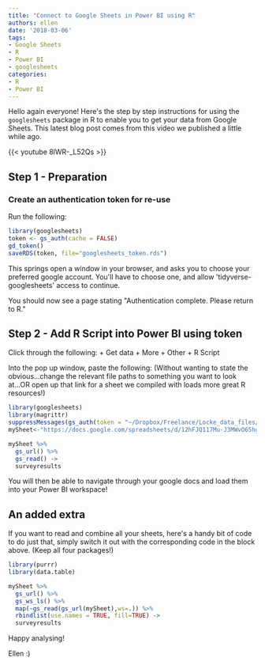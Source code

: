 ```yaml
---
title: "Connect to Google Sheets in Power BI using R"
authors: ellen
date: '2018-03-06'
tags:
- Google Sheets
- R
- Power BI
- googlesheets
categories:
- R
- Power BI
---
```


Hello again everyone! Here's the step by step instructions for using the `googlesheets` package in R to enable you to get your data from Google Sheets. This latest blog post comes from this video we published a little while ago.

{{< youtube 8lWR-_L52Qs >}}



Step 1 - Preparation
--------------------

### Create an authentication token for re-use

Run the following:

``` r
library(googlesheets)
token <- gs_auth(cache = FALSE)
gd_token()
saveRDS(token, file="googlesheets_token.rds")
```

This springs open a window in your browser, and asks you to choose your preferred google account. You'll have to choose one, and allow 'tidyverse-googlesheets' access to continue.

You should now see a page stating "Authentication complete. Please return to R."

Step 2 - Add R Script into Power BI using token
-----------------------------------------------

Click through the following: + Get data + More + Other + R Script

Into the pop up window, paste the following: (Without wanting to state the obvious...change the relevant file paths to something you want to look at...OR open up that link for a sheet we compiled with loads more great R resources!)

``` r
library(googlesheets)
library(magrittr)
suppressMessages(gs_auth(token = "~/Dropbox/Freelance/Locke_data_files/googlesheets_token.rds", verbose = FALSE))
mySheet<-"https://docs.google.com/spreadsheets/d/12hFJQ117Mu-J3MWvO65hgdwNmQLzuXhbCkuYHfoHmZA/edit#gid=881533400"

mySheet %>% 
  gs_url() %>% 
  gs_read() ->
  surveyresults
```

You will then be able to navigate through your google docs and load them into your Power BI workspace!

An added extra
--------------

If you want to read and combine all your sheets, here's a handy bit of code to do just that, simply switch it out with the corresponding code in the block above. (Keep all four packages!)

``` r
library(purrr)
library(data.table)

mySheet %>% 
  gs_url() %>% 
  gs_ws_ls() %>% 
  map(~gs_read(gs_url(mySheet),ws=.)) %>% 
  rbindlist(use.names = TRUE, fill=TRUE) ->
  surveyresults
```

Happy analysing!

Ellen :)
